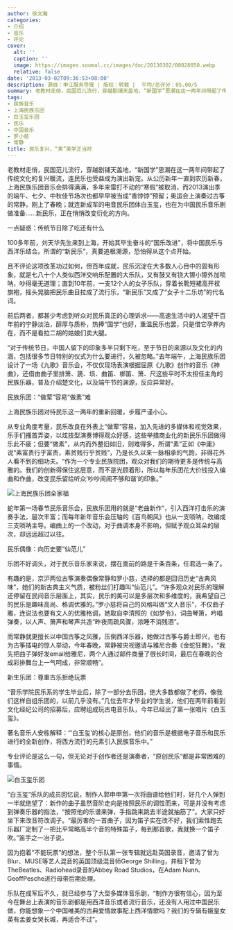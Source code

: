 ```yaml
---
author: 徐文瀚
categories:
- 介绍
- 音乐
- 评论
cover:
  alt: ''
  caption: ''
  image: https://images.soomal.cc/images/doc/20130302/00028050.webp
  relative: false
date: '2013-03-02T09:36:53+08:00'
description: 源自：申江服务导报 | 版权：转载 |  平均/总评分：05.00/5
summary: 老教材走俏，民国范儿流行，穿越剧铺天盖地，“新国学”思潮在这一两年间带起了传统文化的复兴暖流，连民乐也受益成为演出新宠。从公历新年一直到农历新春，上海民族乐团音乐会排得满满，多年来雷打不动的“寒假”被取消，而2013演出季的端午、七夕、中秋佳节场次也都早早被当成“香饽饽”预留……
tags:
- 民族音乐
- 上海民族乐团
- 白玉玺乐团
- 民乐
- 中国音乐
- 罗小慈
- 常静
title: 民乐复兴，“素”美学正当时
---
```


老教材走俏，民国范儿流行，穿越剧铺天盖地，“新国学”思潮在这一两年间带起了传统文化的复兴暖流，连民乐也受益成为演出新宠。从公历新年一直到农历新春，上海民族乐团音乐会排得满满，多年来雷打不动的“寒假”被取消，而2013演出季的端午、七夕、中秋佳节场次也都早早被当成“香饽饽”预留；奥运会上演奏过古筝的常静，刚上了春晚；就连新成军的电音民乐团体白玉玺，也在为中国民乐音乐剧做准备……新民乐，正在悄悄改变衍化的方向。

一点疑惑：传统节日除了吃还有什么

100多年前，刘天华先生来到上海，开始其毕生奋斗的“国乐改进”，将中国民乐与西洋乐结合。所谓的“新民乐”，真要追根溯源，恐怕得从这个点开始。

且不评论这项改革功过如何，但百年成就，民乐沉淀在大多数人心目中的固有形象，就是七八十个人类似西洋交响乐配置的大乐队，又有鼓又有铙大镲小镲外加唢呐，吵得毫无道理；直到10年前，一支12个人的女子乐队，穿着长靴短裙高开衩旗袍，摇头晃脑把民乐曲目拉成了流行乐，“新民乐”又成了“女子十二乐坊”的代名词。

前后两者，都甚少考虑到听众对民乐真正的心理诉求――高速生活中的人渴望千百年前的宁静淡泊，醇厚与质朴，热捧“国学”也好，重温民乐也罢，只是借它孕养内在，而不是看拉二胡的姑娘们卖大腿。

“对于传统节日，中国人留下的印象多半只剩下吃，至于节日的来源以及文化的内涵，包括很多节日特别的仪式为什么要进行，久被忽略。”去年端午，上海民族乐团设计了一场《九歌》音乐会，不仅仅现场表演根据屈原《九歌》创作的音乐《神曲》，还借由曲子里排箫、篪、埙、曲笛、梆笛、箫、尺这些平时不太担任主角的民族乐器，普及介绍楚文化，以及端午节的渊源，反应异常好。

民族乐团：“做荤”容易“做素”难

上海民族乐团对待民乐这一两年的重新回暖，步履严谨小心。

从专业角度考量，民乐改良在外表上“做荤”容易，加入先进的多媒体和视觉效果，乐手们搔首弄姿，以炫技型演奏博得观众好感，这些举措商业化的新民乐乐团做得乐此不疲；但要“做素”，从内而外整旧如旧，则难得多，所谓“素”正如《中庸》说“素富贵行乎富贵，素贫贱行乎贫贱”，乃是长久以来一脉相承的气韵，非得花外人看不到的细功夫。“作为一个专业民族院团，观众对我们的期待更多是传统与高雅的。我们的创新得保住这层意，而不是光顾着形，所以每年乐团花大价钱投入编曲和作曲，改变民乐留给听众‘吵吵闹闹不够和谐’的印象。”

![上海民族乐团全家福](https://images.soomal.cc/images/doc/20120922/00023112.webp)





蛇年第一场春节民乐音乐会，民族乐团用的就是“老曲新作”，引入西洋打击乐的演奏手法，层次丰富；而每年新年音乐会压轴的《百鸟朝凤》也从一支唢呐，改编成三支唢呐主导。编曲上的一个改动，对于曲调本身不影响，但赋予观众耳朵的层次，却远远超过以往。

民乐偶像：向历史要“仙范儿”

乐团不好调头，对于民乐音乐家来说，摆在面前的路是千条百条，任君选一条了。

有趣的是，京沪两位古筝演奏偶像常静和罗小慈，选择的都是回归历史“古典风味”，她们的新古典主义气质，被粉丝们打趣叫“仙范儿”。“许多观众对民乐的理解还停留在民间音乐层面上，其实，民乐的美可以是多层次和多维度的，我希望自己的民乐是趣味高尚、格调优雅的。”罗小慈将自己的风格叫做“文人音乐”，不仅曲子雅，连说法也要有文人的优雅格调，她取自李清照的《如梦令》，词曲琴箫，吟唱弹奏，以人声、箫声和琴声共造“昨夜雨疏风骤，浓睡不消残酒”。

而常静就更擅长以中国古筝之风雅，压倒西洋乐器，她做过古筝与爵士即兴，也有为古筝插电的惊人举动，今年春晚，常静被央视邀请与雅尼合奏《金蛇狂舞》，“我先把曲子弹好发email给雅尼，两个人通过邮件商量了很长时间，最后在春晚的合成彩排舞台上一气呵成，非常顺畅”。

新生乐团：尊重古乐拒绝玩票

“音乐学院民乐系的学生毕业后，除了一部分去乐团，绝大多数都做了老师，像我们这样自组乐团的，以前几乎没有。”几位去年才毕业的学生说，他们在两年前看到文化经纪公司的招募后，应聘组成玩古电音乐队，今年已经出了第一张唱片《白玉玺》。

著名音乐人安栋解释：“‘白玉玺’的核心是原创，他们的音乐是根据电子音乐和民乐进行的全新创作，将西方流行的元素引入民族音乐中。”

专业评论是这么一句，但无论对于创作者还是演奏者，“原创民乐”都是非常困难的事情。

![白玉玺乐团](https://images.soomal.cc/images/doc/20130302/00028050.webp)





“白玉玺”乐队的成员回忆说，制作人郭申申第一次将曲谱给他们时，好几个人弹到一半就绝望了：新作的曲子虽然音阶走向是按照民乐的调性而来，可是并没有考虑到弹奏乐器的指法，“按照他的乐谱来弹，手指跳来跳去半途就抽筋了”。大家只好坐下来改音符改调子。“最厉害的一首曲子，因为笛子实在改不好，我们索性跑去乐器厂定制了一把比平常略高半个音的特殊笛子，每到那首歌，我就换一个笛子吹。”笛手之一冶子说。

因为抱着“不能玩票”的想法，整个乐队第一张专辑就远赴英国录音，邀请了曾为Blur、MUSE等艺人混音的英国顶级混音师George Shilling，并租下曾为TheBeatles、Radiohead录音的Abbey Road Studios，在Adam Nunn、GeoffPesche进行母带后期处理。

乐队在成军后不久，就已经参与了大型多媒体音乐剧，“制作方很有信心，因为至今在舞台上表演的音乐剧都是用西洋音乐或者流行音乐，还没有人用过中国民乐做，你能想象一个中国唯美的古典爱情故事配上西洋情歌吗？我们的专辑有娥皇女英有孟姜女哭长城，再适合不过”。